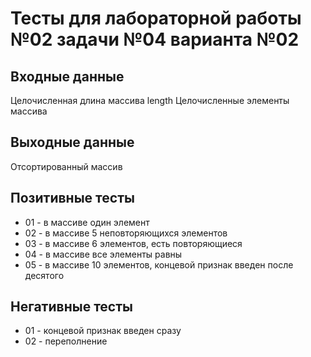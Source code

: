# Тесты для лабораторной работы №02 задачи №04 варианта №02

## Входные данные
Целочисленная длина массива length
Целочисленные элементы массива

## Выходные данные
Отсортированный массив

## Позитивные тесты
- 01 - в массиве один элемент
- 02 - в массиве 5 неповторяющихся элементов
- 03 - в массиве 6 элементов, есть повторяющиеся
- 04 - в массиве все элементы равны
- 05 - в массиве 10 элементов, концевой признак введен после десятого


## Негативные тесты
- 01 - концевой признак введен сразу
- 02 - переполнение

